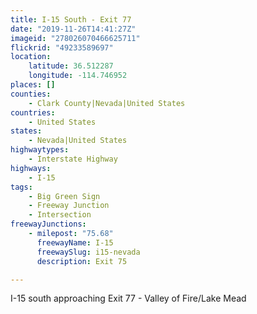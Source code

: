 ```yaml
---
title: I-15 South - Exit 77
date: "2019-11-26T14:41:27Z"
imageid: "278026070466625711"
flickrid: "49233589697"
location:
    latitude: 36.512287
    longitude: -114.746952
places: []
counties:
    - Clark County|Nevada|United States
countries:
    - United States
states:
    - Nevada|United States
highwaytypes:
    - Interstate Highway
highways:
    - I-15
tags:
    - Big Green Sign
    - Freeway Junction
    - Intersection
freewayJunctions:
    - milepost: "75.68"
      freewayName: I-15
      freewaySlug: i15-nevada
      description: Exit 75

---
```

I-15 south approaching Exit 77 - Valley of Fire/Lake Mead
